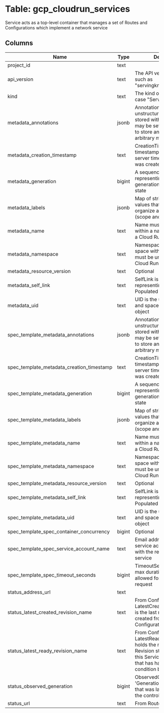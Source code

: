 
# Table: gcp_cloudrun_services
Service acts as a top-level container that manages a set of Routes and Configurations which implement a network service
## Columns
| Name        | Type           | Description  |
| ------------- | ------------- | -----  |
|project_id|text||
|api_version|text|The API version for this call such as "servingknativedev/v1"|
|kind|text|The kind of resource, in this case "Service"|
|metadata_annotations|jsonb|Annotations is an unstructured key value map stored with a resource that may be set by external tools to store and retrieve arbitrary metadata|
|metadata_creation_timestamp|text|CreationTimestamp is a timestamp representing the server time when this object was created|
|metadata_generation|bigint|A sequence number representing a specific generation of the desired state|
|metadata_labels|jsonb|Map of string keys and values that can be used to organize and categorize (scope and select) objects|
|metadata_name|text|Name must be unique within a namespace, within a Cloud Run region|
|metadata_namespace|text|Namespace defines the space within each name must be unique, within a Cloud Run region|
|metadata_resource_version|text|Optional|
|metadata_self_link|text|SelfLink is a URL representing this object Populated by the system|
|metadata_uid|text|UID is the unique in time and space value for this object|
|spec_template_metadata_annotations|jsonb|Annotations is an unstructured key value map stored with a resource that may be set by external tools to store and retrieve arbitrary metadata|
|spec_template_metadata_creation_timestamp|text|CreationTimestamp is a timestamp representing the server time when this object was created|
|spec_template_metadata_generation|bigint|A sequence number representing a specific generation of the desired state|
|spec_template_metadata_labels|jsonb|Map of string keys and values that can be used to organize and categorize (scope and select) objects|
|spec_template_metadata_name|text|Name must be unique within a namespace, within a Cloud Run region|
|spec_template_metadata_namespace|text|Namespace defines the space within each name must be unique, within a Cloud Run region|
|spec_template_metadata_resource_version|text|Optional|
|spec_template_metadata_self_link|text|SelfLink is a URL representing this object Populated by the system|
|spec_template_metadata_uid|text|UID is the unique in time and space value for this object|
|spec_template_spec_container_concurrency|bigint|Optional|
|spec_template_spec_service_account_name|text|Email address of the IAM service account associated with the revision of the service|
|spec_template_spec_timeout_seconds|bigint|TimeoutSeconds holds the max duration the instance is allowed for responding to a request|
|status_address_url|text||
|status_latest_created_revision_name|text|From ConfigurationStatus LatestCreatedRevisionName is the last revision that was created from this Service's Configuration|
|status_latest_ready_revision_name|text|From ConfigurationStatus LatestReadyRevisionName holds the name of the latest Revision stamped out from this Service's Configuration that has had its "Ready" condition become "True"|
|status_observed_generation|bigint|ObservedGeneration is the 'Generation' of the Route that was last processed by the controller|
|status_url|text|From RouteStatus|

